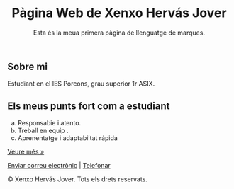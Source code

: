 <!DOCTYPE HTML>
<HTML lang="és">
<head>
  <meta charset="UTF-8">
  <meta name="viewport" content="width=device-width, initial-scale=1.0">

</head>
<body>
  <header>
    <h1>Pàgina Web de Xenxo Hervás Jover</h1>
    <p>Esta és la meua primera pàgina de llenguatge de marques.</p>
  </header>

  <main>
    <h2>Sobre mi</h2>
    <p>Estudiant en el IES Porcons, grau superior 1r ASIX.</p>
  </main>

  <section>
    <h2>Els meus punts fort com a estudiant</h2>
    <ol type="a">
      <li>Responsabie i atento.</li>
      <li>Treball en equip .</li>
      <li>Aprenentatge i adaptabiltat rápida</li>
    </ol>
    <p><a href="https://www.exemple.com" target="_blank" rel="noopener noreferrer">Veure més »</a></p>
  </section>

  <footer>
    <p>
      <a href="xenherjov@alu.edu.gva.es">Enviar correu electrònic</a> |
      <a href="tel:+645655012">Telefonar</a>
    </p>
    <p>&#169; Xenxo Hervás Jover. Tots els drets reservats.</p>
  </footer>
</body>
</HTML>
